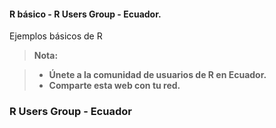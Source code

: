 #### <i class="icon-file"></i> R básico - R Users Group - Ecuador.

Ejemplos básicos de R
> **Nota:**

> - **Únete a la comunidad de usuarios de R en Ecuador.**
> - **Comparte esta web con tu red.**

### R Users Group - Ecuador
